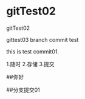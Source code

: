 # gitTest02
gitTest02

gittest03 branch commit test

this is test commit01.

1.随时
2.存储
3.提交

##你好

##分支提交01

